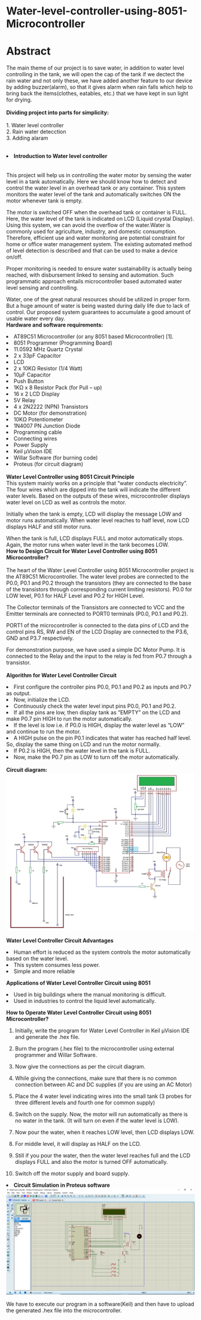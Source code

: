 # Water-level-controller-using-8051-Microcontroller
# Abstract
 <p> The main theme of our project is to save water, in addition to water level controlling in the tank, we will open the cap of the tank if we dectect the rain water and not only these, we have added another feature to our device by adding buzzer(alarm), so that it gives alarm when rain falls which help to bring back the items(clothes, eatables, etc.) that we have kept in sun light for drying.<br>
  <br>
  <b>Dividing project into parts for simplicity:</b><br>
  <br>
      1. Water level controller<br>
      2. Rain water detecction <br>
      3. Adding alaram       <br>
  <br>
<li><b>Introduction to Water level controller</b></li><br>
  <br>
  This project will help us in controlling the water motor by sensing the water level in a tank automatically. Here we should know how to detect and control the water level in an overhead tank or any container. This system monitors the water level of the tank and automatically switches ON the motor whenever tank is empty.
        
  The motor is switched OFF when the overhead tank or container is FULL. Here, the water level of the tank is indicated on LCD (Liquid crystal Display). Using this system, we can avoid the overflow of the water.Water is commonly used for agriculture, industry, and domestic consumption. Therefore, efficient use and water monitoring are potential constraint for home or office water management system. The existing automated method of level detection is described and that can be used to make a device on/off.

  Proper monitoring is needed to ensure water sustainability is actually being reached, with disbursement linked to sensing and automation. Such programmatic approach entails microcontroller based automated water level sensing and controlling.

  Water, one of the great natural resources should be utilized in proper form. But a huge amount of water is being wasted during daily life due to lack of control. Our proposed system guarantees to accumulate a good amount of usable water every day.
<br>
<b>Hardware and software requirements:</b><br>

  <li>AT89C51 Microcontroller (or any 8051 based Microcontroller) [1].</li>  
  <li>8051 Programmer (Programming Board) </li> 
  <li>11.0592 MHz Quartz Crystal  </li>
  <li>2 x 33pF Capacitor</li>   
  <li>LCD </li>
  <li>2 x 10KΩ Resistor (1/4 Watt)  </li>
  <li>10µF Capacitor </li>  
  <li>Push Button   </li>
  <li>1KΩ x 8 Resistor Pack (for Pull – up)</li>
  <li>16 x 2 LCD Display</li>
  <li>5V Relay</li>
  <li>4 x 2N2222 (NPN) Transistors</li>
  <li>DC Motor (for demonstration)</li>
  <li>10KΩ Potentiometer</li>
  <li>1N4007 PN Junction Diode</li>
  <li>Programming cable</li>
  <li>Connecting wires</li>
  <li>Power Supply</li>
  <li>Keil µVision IDE</li>
  <li>Willar Software (for burning code)</li>
  <li>Proteus (for circuit diagram)</li>
  <br>
<b>Water Level Controller using 8051 Circuit Principle</b><br>
This system mainly works on a principle that “water conducts electricity”. The four wires which are dipped into the tank will indicate the different water levels. Based on the outputs of these wires, microcontroller displays water level on LCD as well as controls the motor.

Initially when the tank is empty, LCD will display the message LOW and motor runs automatically. When water level reaches to half level, now LCD displays HALF and still motor runs.

When the tank is full, LCD displays FULL and motor automatically stops. Again, the motor runs when water level in the tank becomes LOW.
<br>
<b>How to Design Circuit for Water Level Controller using 8051 Microcontroller?</b><br>
<br>
The heart of the Water Level Controller using 8051 Microcontroller project is the AT89C51 Microcontroller. The water level probes are connected to the P0.0, P0.1 and P0.2 through the transistors (they are connected to the base of the transistors through corresponding current limiting resistors). P0.0 for LOW level, P0.1 for HALF Level and P0.2 for HIGH Level.  

The Collector terminals of the Transistors are connected to VCC and the Emitter terminals are connected to PORT0 terminals (P0.0, P0.1 and P0.2). 

PORT1 of the microcontroller is connected to the data pins of LCD and the control pins RS, RW and EN of the LCD Display are connected to the P3.6, GND and P3.7 respectively.  

For demonstration purpose, we have used a simple DC Motor Pump. It is connected to the Relay and the input to the relay is fed from P0.7 through a transistor.  
<br>
<b>Algorithm for Water Level Controller Circuit </b><br>
 <li>First configure the controller pins P0.0, P0.1 and P0.2 as inputs and P0.7 as output.</li>
 <li>Now, initialize the LCD.</li>
 <li>Continuously check the water level input pins P0.0, P0.1 and P0.2.</li>                                                            <li>If all the pins are low, then display tank as “EMPTY” on the LCD and make P0.7 pin HIGH to run the motor automatically.</li>
 <li>If the level is low i.e. if P0.0 is HIGH, display the water level as “LOW” and continue to run the motor. </li>
 <li>A HIGH pulse on the pin P0.1 indicates that water has reached half level. So, display the same thing on LCD and run the motor normally.</li>
 <li>If P0.2 is HIGH, then the water level in the tank is FULL.</li>
 <li>Now, make the P0.7 pin as LOW to turn off the motor automatically.</li>
<br>
<b>Circuit diagram:</b><br>


 <img src="Water level controller.jpeg">
 
 
 
  <b>Water Level Controller Circuit Advantages</b>
<li>Human effort is reduced as the system controls the motor automatically based on the water level.</li>
  
<li>This system consumes less power.</li>

<li>Simple and more reliable</li>




<b>Applications of Water Level Controller Circuit using 8051</b>
<li>Used in big buildings where the manual monitoring is difficult.</li>

<li>Used in industries to control the liquid level automatically.</li>




<b>How to Operate Water Level Controller Circuit using 8051 Microcontroller? </b>

1.	Initially, write the program for Water Level Controller in Keil µVision IDE and generate the .hex file.

2.	Burn the program (.hex file) to the microcontroller using external programmer and Willar Software.

3.	Now give the connections as per the circuit diagram.

4.	While giving the connections, make sure that there is no common connection between AC and DC supplies (if you are using an AC Motor)

5.	Place the 4 water level indicating wires into the small tank (3 probes for three different levels and fourth one for common supply)

6.	Switch on the supply. Now, the motor will run automatically as there is no water in the tank. (It will turn on even if the water level is LOW).

7.	Now pour the water, when it reaches LOW level, then LCD displays LOW.

8.	For middle level, it will display as HALF on the LCD.

9.	Still if you pour the water, then the water level reaches full and the LCD displays FULL and also the motor is turned OFF automatically.

10.	Switch off the motor supply and board supply.

<li><b>Circuit Simulation in Proteus software</b></li>

<img src="Water level controller simulation.png">

We have to execute our program in a software(Keil) and then have to upload the generated .hex file into the microcontroller.

